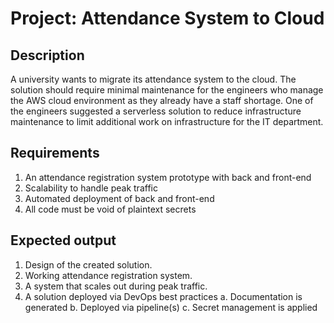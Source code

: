 # Project: Attendance System to Cloud

## Description
A university wants to migrate its attendance system to the cloud. The
solution should require minimal maintenance for the engineers who
manage the AWS cloud environment as they already have a staff
shortage. One of the engineers suggested a serverless solution to
reduce infrastructure maintenance to limit additional work on
infrastructure for the IT department.

## Requirements
1. An attendance registration system prototype with back and
front-end
2. Scalability to handle peak traffic
3. Automated deployment of back and front-end
4. All code must be void of plaintext secrets

## Expected output
1. Design of the created solution.
2. Working attendance registration system.
3. A system that scales out during peak traffic.
4. A solution deployed via DevOps best practices
    a. Documentation is generated
    b. Deployed via pipeline(s)
    c. Secret management is applied
